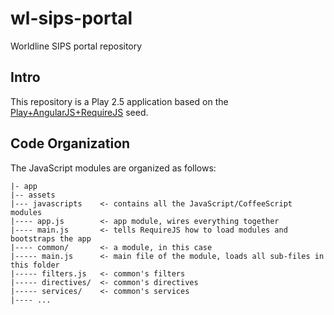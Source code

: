 # wl-sips-portal
Worldline SIPS portal repository

## Intro

This repository is a Play 2.5 application based on the [Play+AngularJS+RequireJS](https://github.com/mariussoutier/play-angular-require-seed) seed.

## Code Organization

The JavaScript modules are organized as follows:

    |- app
    |-- assets
    |--- javascripts    <- contains all the JavaScript/CoffeeScript modules
    |---- app.js        <- app module, wires everything together
    |---- main.js       <- tells RequireJS how to load modules and bootstraps the app
    |---- common/       <- a module, in this case
    |----- main.js      <- main file of the module, loads all sub-files in this folder
    |----- filters.js   <- common's filters
    |----- directives/  <- common's directives
    |----- services/    <- common's services
    |---- ...